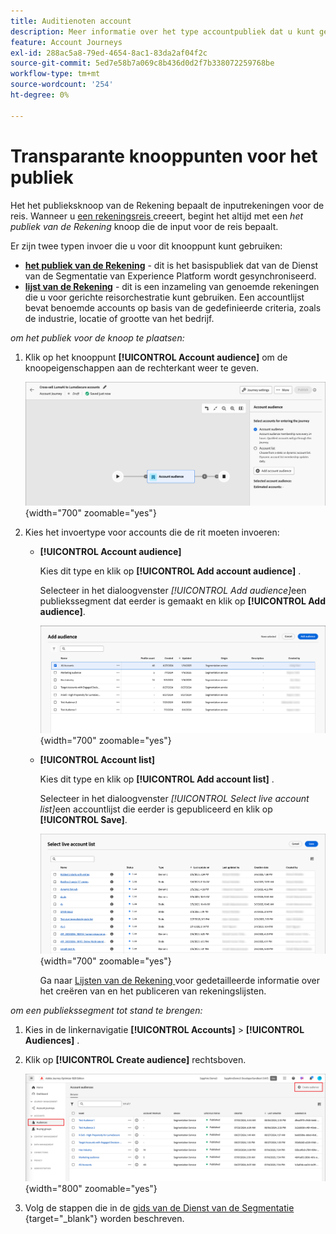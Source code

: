 ```yaml
---
title: Auditienoten account
description: Meer informatie over het type accountpubliek dat u kunt gebruiken voor het definiëren van de invoer voor uw accountreizen in Journey Optimizer B2B edition.
feature: Account Journeys
exl-id: 288ac5a8-79ed-4654-8ac1-83da2af04f2c
source-git-commit: 5ed7e58b7a069c8b436d0d2f7b338072259768be
workflow-type: tm+mt
source-wordcount: '254'
ht-degree: 0%

---
```


# Transparante knooppunten voor het publiek

Het het publieksknoop van de Rekening bepaalt de inputrekeningen voor de reis. Wanneer u [ een rekeningsreis ](./journey-overview.md#create-an-account-journey) creeert, begint het altijd met een _het publiek van de Rekening_ knoop die de input voor de reis bepaalt.

Er zijn twee typen invoer die u voor dit knooppunt kunt gebruiken:

* **[het publiek van de Rekening](../audiences/account-audience-overview.md)** - dit is het basispubliek dat van de Dienst van de Segmentatie van Experience Platform wordt gesynchroniseerd.
* **[lijst van de Rekening](../accounts/account-lists.md)** - dit is een inzameling van genoemde rekeningen die u voor gerichte reisorchestratie kunt gebruiken. Een accountlijst bevat benoemde accounts op basis van de gedefinieerde criteria, zoals de industrie, locatie of grootte van het bedrijf.

_om het publiek voor de knoop te plaatsen:_

1. Klik op het knooppunt **[!UICONTROL Account audience]** om de knoopeigenschappen aan de rechterkant weer te geven.

   ![ de publieksknoop van de Rekening ](./assets/account-journey-account-audience-node.png){width="700" zoomable="yes"}

1. Kies het invoertype voor accounts die de rit moeten invoeren:

   * **[!UICONTROL Account audience]**

     Kies dit type en klik op **[!UICONTROL Add account audience]** .

     Selecteer in het dialoogvenster _[!UICONTROL Add audience]_&#x200B;een publiekssegment dat eerder is gemaakt en klik op **[!UICONTROL Add audience]**.

     ![ selecteer een publiekssegment voor de knoop ](./assets/node-audience-add-dialog.png){width="700" zoomable="yes"}

   * **[!UICONTROL Account list]**

     Kies dit type en klik op **[!UICONTROL Add account list]** .

     Selecteer in het dialoogvenster _[!UICONTROL Select live account list]_&#x200B;een accountlijst die eerder is gepubliceerd en klik op **[!UICONTROL Save]**.

     ![ selecteer een levende rekeningslijst voor de knoop ](./assets/account-journey-account-audience-select-account-list.png){width="700" zoomable="yes"}

     Ga naar [ Lijsten van de Rekening ](../accounts/account-lists.md) voor gedetailleerde informatie over het creëren van en het publiceren van rekeningslijsten.

_om een publiekssegment tot stand te brengen:_

1. Kies in de linkernavigatie **[!UICONTROL Accounts]** > **[!UICONTROL Audiences]** .

1. Klik op **[!UICONTROL Create audience]** rechtsboven.

   ![ creeer een publiekssegment ](./assets/audiences-list-create.png){width="800" zoomable="yes"}

1. Volg de stappen die in de [ gids van de Dienst van de Segmentatie ](https://experienceleague.adobe.com/en/docs/experience-platform/segmentation/ui/account-audiences){target="_blank"} worden beschreven.
